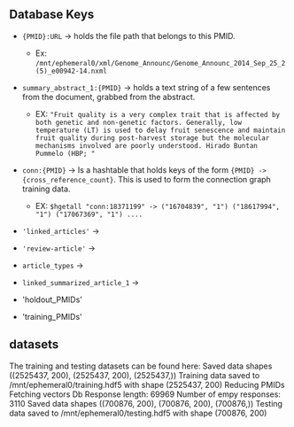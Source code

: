 

## Database Keys

* `{PMID}:URL` -> holds the file path that belongs to this PMID.
  * Ex: `/mnt/ephemeral0/xml/Genome_Announc/Genome_Announc_2014_Sep_25_2(5)_e00942-14.nxml`

* `summary_abstract_1:{PMID}` -> holds a text string of a few sentences from the document, grabbed from the abstract.
  * EX: `"Fruit quality is a very complex trait that is affected by both genetic and non-genetic factors. Generally, low temperature (LT) is used to delay fruit senescence and maintain fruit quality during post-harvest storage but the molecular mechanisms involved are poorly understood. Hirado Buntan Pummelo (HBP; "`

* `conn:{PMID}` -> Is a hashtable that holds keys of the form `{PMID} -> {cross_reference_count}`. This is used to form  the connection graph training data.
  * EX: `$hgetall "conn:18371199" -> ("16704839", "1") ("18617994", "1") ("17067369", "1") ....`

* `'linked_articles'` ->
* `'review-article'` ->
* `article_types` ->
* `linked_summarized_article_1` ->
* 'holdout_PMIDs'
* 'training_PMIDs'

## datasets

The training and testing datasets can be found here:
Saved data shapes
((2525437, 200), (2525437, 200), (2525437,))
Training data saved to /mnt/ephemeral0/training.hdf5 with shape (2525437, 200)
Reducing PMIDs
Fetching vectors
Db Response length: 69969
Number of empy responses: 3110
Saved data shapes
((700876, 200), (700876, 200), (700876,))
Testing data saved to /mnt/ephemeral0/testing.hdf5 with shape (700876, 200)
